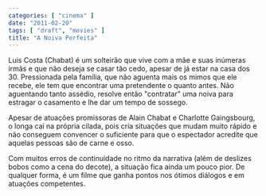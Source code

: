 ```yaml
---
categories: [ "cinema" ]
date: "2011-02-20"
tags: [ "draft", "movies" ]
title: "A Noiva Perfeita"
---
```

Luis Costa (Chabat) é um solteirão que vive com a mãe e suas inúmeras irmãs e que não deseja se casar tão cedo, apesar de já estar na casa dos 30. Pressionada pela família, que não aguenta mais os mimos que ele recebe, ele tem que encontrar uma pretendente o quanto antes. Não aguentando tanto assédio, resolve então "contratar" uma noiva para estragar o casamento e lhe dar um tempo de sossego.

Apesar de atuações promissoras de Alain Chabat e Charlotte Gaingsbourg, o longa cai na própria cilada, pois cria situações que mudam muito rápido e não conseguem convencer o suficiente para que o espectador acredite que aquelas pessoas são de carne e osso.

Com muitos erros de continuidade no ritmo da narrativa (além de deslizes bobos como a cena do decote), a situação fica ainda um pouco pior. De qualquer forma, é um filme que ganha pontos nos ótimos diálogos e em atuações competentes.
